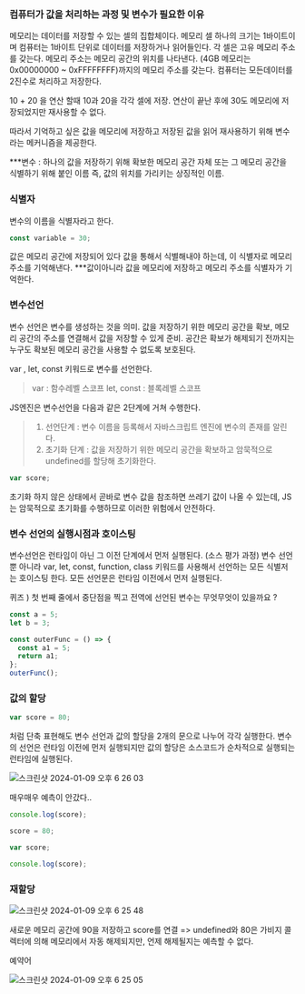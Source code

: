 ### 컴퓨터가 값을 처리하는 과정 및 변수가 필요한 이유

메모리는 데이터를 저장할 수 있는 셀의 집합체이다. 메모리 셀 하나의 크기는 1바이트이며 컴퓨터는 1바이트 단위로 데이터를 저장하거나 읽어들인다.
각 셀은 고유 메모리 주소를 갖는다. 메모리 주소는 메모리 공간의 위치를 나타낸다.
(4GB 메모리는 0x00000000 ~ 0xFFFFFFFF)까지의 메모리 주소를 갖는다.
컴퓨터는 모든데이터를 2진수로 처리하고 저장한다.

10 + 20 을 연산 할때 10과 20을 각각 셀에 저장. 연산이 끝난 후에 30도 메모리에 저장되었지만 재사용할 수 없다.

따라서 기억하고 싶은 값을 메모리에 저장하고 저장된 값을 읽어 재사용하기 위해 변수라는 메커니즘을 제공한다.

***변수 : 하나의 값을 저장하기 위해 확보한 메모리 공간 자체 또는 그 메모리 공간을 식별하기 위해 붙인 이름
즉, 값의 위치를 가리키는 상징적인 이름.

### 식별자

변수의 이름을 식별자라고 한다.

```js
const variable = 30;
```

값은 메모리 공간에 저장되어 있다 값을 통해서 식별해내야 하는데, 이 식별자로 메모리주소를 기억해낸다.
***값이아니라 값을 메모리에 저장하고 메모리 주소를 식별자가 기억한다.

### 변수선언

변수 선언은 변수를 생성하는 것을 의미.
값을 저장하기 위한 메모리 공간을 확보, 메모리 공간의 주소를 연결해서 값을 저장할 수 있게 준비.
공간은 확보가 해제되기 전까지는 누구도 확보된 메모리 공간을 사용할 수 없도록 보호된다.

var , let, const 키워드로 변수를 선언한다.

> var : 함수레벨 스코프
> let, const : 블록레벨 스코프

JS엔진은 변수선언을 다음과 같은 2단계에 거쳐 수행한다.

> 1. 선언단계 : 변수 이름을 등록해서 자바스크립트 엔진에 변수의 존재를 알린다.
> 2. 초기화 단계 : 값을 저장하기 위한 메모리 공간을 확보하고 암묵적으로 undefined를 할당해 초기화한다.

```js
var score;
```

초기화 하지 않은 상태에서 곧바로 변수 값을 참조하면 쓰레기 값이 나올 수 있는데, JS는 암묵적으로 초기화를 수행하므로 이러한 위험에서 안전하다.

### 변수 선언의 실행시점과 호이스팅

변수선언은 런타임이 아닌 그 이전 단계에서 먼저 실행된다. (소스 평가 과정)
변수 선언 뿐 아니라 var, let, const, function, class 키워드를 사용해서 선언하는 모든 식별저는 호이스팅 한다. 모든 선언문은 런타임 이전에서 먼저 실행된다.

퀴즈 ) 첫 번째 줄에서 중단점을 찍고 전역에 선언된 변수는 무엇무엇이 있을까요 ?

```js
const a = 5;
let b = 3;

const outerFunc = () => {
  const a1 = 5;
  return a1;
};
outerFunc();
```

### 값의 할당

```js
var score = 80;
```

처럼 단축 표현해도 변수 선언과 값의 할당을 2개의 문으로 나누어 각각 실행한다.
변수의 선언은 런타임 이전에 먼저 실행되지만 값의 할당은 소스코드가 순차적으로 실행되는 런타임에 실행된다.

![스크린샷 2024-01-09 오후 6 26 03](https://github.com/HolyWatter/js-lovedive/assets/98324846/c606e24f-2f13-4fbc-b736-672cbc18df12)



매우매우 예측이 안갔다..

```js
console.log(score);

score = 80;

var score;

console.log(score);
```

### 재할당

![스크린샷 2024-01-09 오후 6 25 48](https://github.com/HolyWatter/js-lovedive/assets/98324846/a0d779b3-8663-4dd4-aea9-12d10d237a97)

새로운 메모리 공간에 90을 저장하고 score를 연결
=> undefined와 80은 가비지 콜렉터에 의해 메모리에서 자동 해제되지만, 언제 해제될지는 예측할 수 없다.

예약어

![스크린샷 2024-01-09 오후 6 25 05](https://github.com/HolyWatter/js-lovedive/assets/98324846/3ef7a7e1-a7a4-4c0b-b2b5-94d273534b33)

